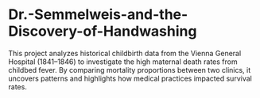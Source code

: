 # Dr.-Semmelweis-and-the-Discovery-of-Handwashing
This project analyzes historical childbirth data from the Vienna General Hospital (1841–1846) to investigate the high maternal death rates from childbed fever. By comparing mortality proportions between two clinics, it uncovers patterns and highlights how medical practices impacted survival rates. 
